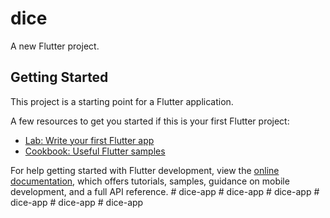 # dice

A new Flutter project.

## Getting Started

This project is a starting point for a Flutter application.

A few resources to get you started if this is your first Flutter project:

- [Lab: Write your first Flutter app](https://docs.flutter.dev/get-started/codelab)
- [Cookbook: Useful Flutter samples](https://docs.flutter.dev/cookbook)

For help getting started with Flutter development, view the
[online documentation](https://docs.flutter.dev/), which offers tutorials,
samples, guidance on mobile development, and a full API reference.
#   d i c e - a p p  
 #   d i c e - a p p  
 #   d i c e - a p p  
 #   d i c e - a p p  
 #   d i c e - a p p  
 #   d i c e - a p p  
 